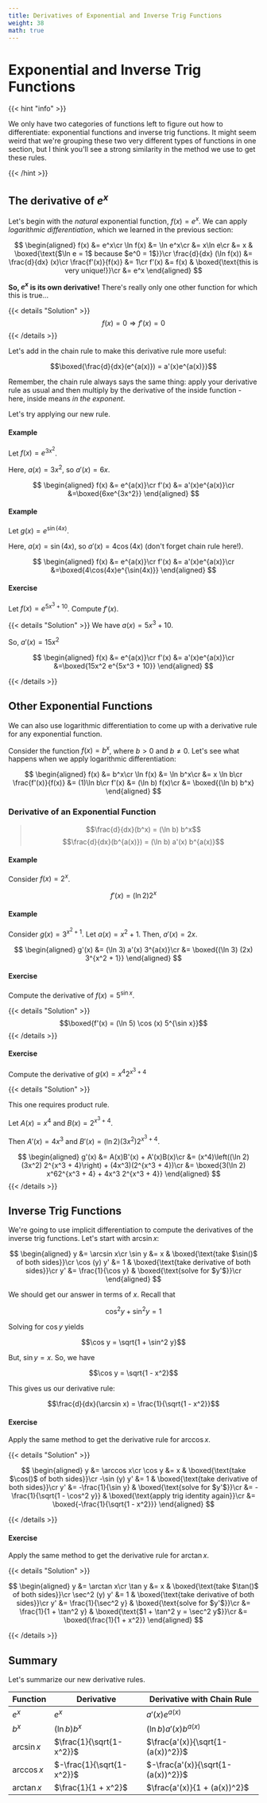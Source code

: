 ```yaml
---
title: Derivatives of Exponential and Inverse Trig Functions
weight: 38
math: true
---
```


# Exponential and Inverse Trig Functions

{{< hint "info" >}}

We only have two categories of functions left to figure out how to differentiate: exponential functions and inverse trig functions. It might seem weird that we're grouping these two very different types of functions in one section, but I think you'll see a strong similarity in the method we use to get these rules. 

{{< /hint >}}

## The derivative of $e^x$

Let's begin with the *natural* exponential function, $f(x) = e^x$. We can apply *logarithmic differentiation*, which we learned in the previous section: 

$$
\begin{aligned}
f(x) &= e^x\cr
\ln f(x) &= \ln e^x\cr
&= x\ln e\cr
&= x  &  \boxed{\text{$\ln e = 1$ because $e^0 = 1$}}\cr
\frac{d}{dx} (\ln f(x)) &= \frac{d}{dx} (x)\cr
\frac{f'(x)}{f(x)} &= 1\cr
f'(x) &= f(x)  &  \boxed{\text{this is very unique!}}\cr
&= e^x
\end{aligned}
$$

**So, $e^x$ is its own derivative!** There's really only one other function for which this is true...

{{< details "Solution" >}}
$$f(x) = 0 \Longrightarrow f'(x) = 0$$
{{< /details >}}

Let's add in the chain rule to make this derivative rule more useful:

$$\boxed{\frac{d}{dx}(e^{a(x)}) = a'(x)e^{a(x)}}$$

Remember, the chain rule always says the same thing: apply your derivative rule as usual and then multiply by the derivative of the inside function - here, inside means *in the exponent*. 

Let's try applying our new rule. 

#### Example

Let $f(x) = e^{3x^2}$. 

Here, $a(x) = 3x^2$, so $a'(x) = 6x$.  

$$
\begin{aligned}
f(x) &= e^{a(x)}\cr
f'(x) &= a'(x)e^{a(x)}\cr
&=\boxed{6xe^{3x^2}}
\end{aligned}
$$

#### Example

Let $g(x) = e^{\sin(4x)}$. 

Here, $a(x) = \sin(4x)$, so $a'(x) = 4\cos(4x)$ (don't forget chain rule here!).

$$
\begin{aligned}
f(x) &= e^{a(x)}\cr
f'(x) &= a'(x)e^{a(x)}\cr
&=\boxed{4\cos(4x)e^{\sin(4x)}}
\end{aligned}
$$


#### Exercise

Let $f(x) = e^{5x^3 + 10}$. Compute $f'(x)$.

{{< details "Solution" >}}
We have $a(x) = 5x^3 + 10$. 

So, $a'(x) = 15x^2$

$$
\begin{aligned}
f(x) &= e^{a(x)}\cr
f'(x) &= a'(x)e^{a(x)}\cr
&=\boxed{15x^2 e^{5x^3 + 10}}
\end{aligned}
$$

{{< /details >}}

## Other Exponential Functions

We can also use logarithmic differentiation to come up with a derivative rule for any exponential function. 

Consider the function $f(x) = b^x$, where $b>0$ and $b\neq 0$. Let's see what happens when we apply logarithmic differentiation: 

$$
\begin{aligned}
f(x) &= b^x\cr
\ln f(x) &= \ln b^x\cr
&= x \ln b\cr
\frac{f'(x)}{f(x)} &= (1)\ln b\cr
f'(x) &= (\ln b) f(x)\cr
&= \boxed{(\ln b) b^x}
\end{aligned}
$$

### Derivative of an Exponential Function
> $$\frac{d}{dx}(b^x) = (\ln b)  b^x$$
> $$\frac{d}{dx}(b^{a(x)}) = (\ln b) a'(x)  b^{a(x)}$$

#### Example

Consider $f(x) = 2^x$. 

$$f'(x) = (\ln2) 2^x$$

#### Example

Consider $g(x) = 3^{x^2 + 1}$. Let $a(x) = x^2 + 1$. Then, $a'(x) = 2x$. 

$$
\begin{aligned}
g'(x) &= (\ln 3)  a'(x)  3^{a(x)}\cr
&= \boxed{(\ln 3)  (2x) 3^{x^2 + 1}}
\end{aligned}
$$

#### Exercise

Compute the derivative of $f(x) = 5^{\sin x}$. 

{{< details "Solution" >}}
$$\boxed{f'(x) = (\ln 5) \cos (x) 5^{\sin x}}$$
{{< /details >}}

#### Exercise

Compute the derivative of $g(x) = x^4  2^{x^3 + 4}$

{{< details "Solution" >}}

This one requires product rule. 

Let $A(x) = x^4$ and $B(x) = 2^{x^3 + 4}$. 

Then $A'(x) = 4x^3$ and $B'(x) = (\ln 2) (3x^2)   2^{x^3 + 4}$. 

$$
\begin{aligned}
g'(x) &= A(x)B'(x) + A'(x)B(x)\cr
&= (x^4)\left((\ln 2) (3x^2)   2^{x^3 + 4}\right) + (4x^3)(2^{x^3 + 4})\cr
&= \boxed{3(\ln 2)  x^62^{x^3 + 4} + 4x^3 2^{x^3 + 4}}
\end{aligned}
$$
{{< /details >}}

## Inverse Trig Functions

We're going to use implicit differentiation to compute the derivatives of the inverse trig functions. Let's start with $\arcsin x$:

$$
\begin{aligned}
y &= \arcsin x\cr
\sin y &= x  &  \boxed{\text{take $\sin()$ of both sides}}\cr
\cos (y) y' &= 1  &  \boxed{\text{take derivative of both sides}}\cr
y' &= \frac{1}{\cos y}  &  \boxed{\text{solve for $y'$}}\cr
\end{aligned}
$$

We should get our answer in terms of $x$. Recall that 

$$\cos^2 y + \sin^2 y = 1$$

Solving for $\cos y$ yields

$$\cos y = \sqrt{1 + \sin^2 y}$$

But, $\sin y = x$. So, we have

$$\cos y = \sqrt{1 - x^2}$$

This gives us our derivative rule:

$$\frac{d}{dx}(\arcsin x) = \frac{1}{\sqrt{1 - x^2}}$$

#### Exercise

Apply the same method to get the derivative rule for $\arccos x$. 

{{< details "Solution" >}}

$$
\begin{aligned}
y &= \arccos x\cr
\cos y &= x  &  \boxed{\text{take $\cos()$ of both sides}}\cr
-\sin (y) y' &= 1  &  \boxed{\text{take derivative of both sides}}\cr
y' &= -\frac{1}{\sin y}  &  \boxed{\text{solve for $y'$}}\cr
&= -\frac{1}{\sqrt{1 - \cos^2 y}}  &  \boxed{\text{apply trig identity again}}\cr
&= \boxed{-\frac{1}{\sqrt{1 - x^2}}}
\end{aligned}
$$

{{< /details >}}

#### Exercise 

Apply the same method to get the derivative rule for $\arctan x$. 

{{< details "Solution" >}}

$$
\begin{aligned}
y &= \arctan x\cr
\tan y &= x  &  \boxed{\text{take $\tan()$ of both sides}}\cr
\sec^2 (y) y' &= 1  &  \boxed{\text{take derivative of both sides}}\cr
y' &= \frac{1}{\sec^2 y}  &  \boxed{\text{solve for $y'$}}\cr
&= \frac{1}{1 + \tan^2 y}  &  \boxed{\text{$1 + \tan^2 y = \sec^2 y$}}\cr
&= \boxed{\frac{1}{1 + x^2}}
\end{aligned}
$$

{{< /details >}}

## Summary

Let's summarize our new derivative rules.

| Function   | Derivative              | Derivative with Chain Rule       |
|------------|-------------------------|----------------------------------|
|   $e^x$    |   $e^x$                 |  $a'(x) e^{a(x)}$              |
|   $b^x$    |   $(\ln b)b^x$          |  $(\ln b)a'(x)b^{a(x)}$      |
|$\arcsin x$ |$\frac{1}{\sqrt{1-x^2}}$ |$\frac{a'(x)}{\sqrt{1-(a(x))^2}}$ |
|$\arccos x$ |$-\frac{1}{\sqrt{1-x^2}}$|$-\frac{a'(x)}{\sqrt{1-(a(x))^2}}$|
|$\arctan x$ |$\frac{1}{1 + x^2}$      |$\frac{a'(x)}{1 + (a(x))^2}$      |